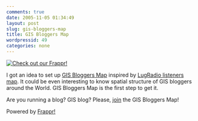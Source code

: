 ```yaml
---
comments: true
date: 2005-11-05 01:34:49
layout: post
slug: gis-bloggers-map
title: GIS Bloggers Map
wordpressid: 49
categories: none
---
```







[![Check out our Frappr!](http://www.frappr.com/i/frapper_sticker.gif)](http://www.frappr.com/gisbloggers)


I got an idea to set up [GIS Bloggers Map](http://www.frappr.com/gisbloggers) inspired by [LugRadio listeners map](http://www.frappr.com/lugradio). It could be even interesting to know spatial structure of GIS bloggers around the World. GIS Bloggers Map is the first step to get it.



Are you running a blog? GIS blog? Please, [join](http://www.frappr.com/gisbloggers) the GIS Bloggers Map!

Powered by [Frappr!](http://www.frappr.com)
